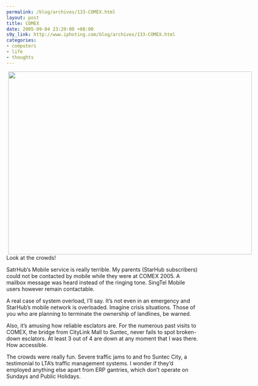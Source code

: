```yaml
--- 
permalink: /blog/archives/133-COMEX.html
layout: post
title: COMEX
date: 2005-09-04 23:29:00 +08:00
s9y_link: http://www.iphoting.com/blog/archives/133-COMEX.html
categories: 
- computers
- life
- thoughts
---
```

<p class="whiteline"><div class="serendipity_imageComment_center" style="width: 640px"><div class="serendipity_imageComment_img"><img width='640' height='480' border='0' hspace='5' src='http://static-s3.iphoting.com/blog/uploads/Life/COMEX-2005.jpg' alt='' /></div><div class="serendipity_imageComment_txt">Look at the crowds!</div></div>
</p><p class="whiteline"><p>SatrHub&#8217;s Mobile service is really terrible. My parents (StarHub subscribers) could not be contacted by mobile while they were at COMEX 2005. A mailbox message was heard instead of the ringing tone. SingTel Mobile users however remain contactable.</p>
</p><p class="whiteline"><p>A real case of system overload, I&#8217;ll say. It&#8217;s not even in an emergency and StarHub&#8217;s mobile network is overloaded. Imagine crisis situations. Those of you who are planning to terminate the ownership of landlines, be warned.</p>
</p><p class="whiteline"><p>Also, it&#8217;s amusing how reliable esclators are. For the numerous past visits to COMEX, the bridge from CityLink Mall to Suntec, never fails to spot broken-down esclators. At least 3 out of 4 are down at any moment that I was there. How accessible.</p>
</p><p class="break"><p>The crowds were really fun. Severe traffic jams to and fro Suntec City, a testimonial to LTA&#8217;s traffic management systems. I wonder if they&#8217;d employed anything else apart from ERP gantries, which don&#8217;t operate on Sundays and Public Holidays.</p></p>
